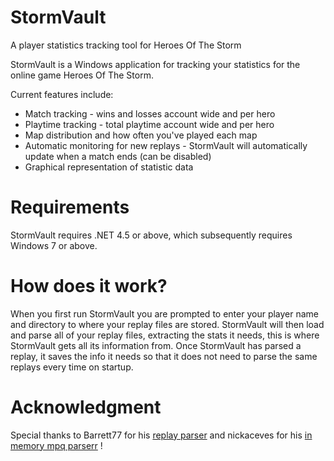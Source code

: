 # StormVault
A player statistics tracking tool for Heroes Of The Storm

StormVault is a Windows application for tracking your statistics for the online game Heroes Of The Storm.

Current features include:

* Match tracking - wins and losses account wide and per hero
* Playtime tracking - total playtime account wide and per hero
* Map distribution and how often you've played each map 
* Automatic monitoring for new replays - StormVault will automatically update when a match ends (can be disabled)
* Graphical representation of statistic data

# Requirements

StormVault requires .NET 4.5 or above, which subsequently requires Windows 7 or above.

# How does it work?

When you first run StormVault you are prompted to enter your player name and directory to where your replay files are stored. 
StormVault will then load and parse all of your replay files, extracting the stats it needs, this is where StormVault gets all its information from. 
Once StormVault has parsed a replay, it saves the info it needs so that it does not need to parse the same replays every time on startup.

# Acknowledgment

Special thanks to Barrett77 for his <a href="https://github.com/barrett777/Heroes.ReplayParser">replay parser</a> and nickaceves for his <a href="https://github.com/nickaceves/nmpq">in memory mpq parserr</a> !
